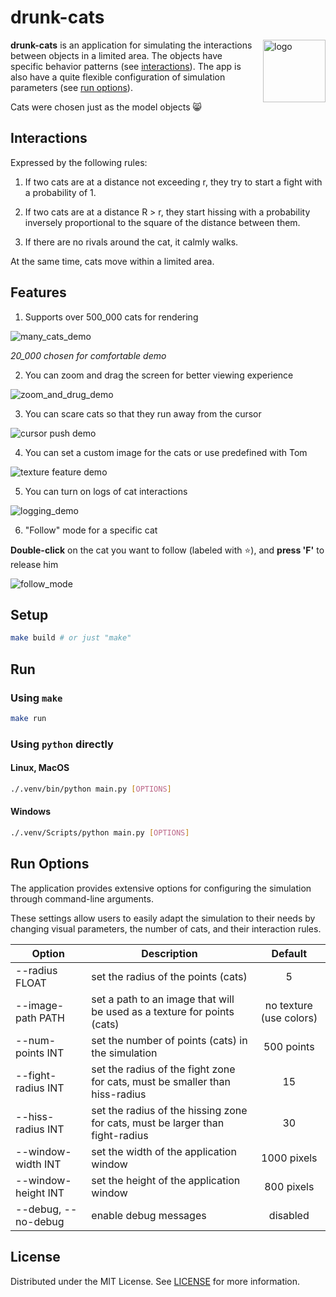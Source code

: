# drunk-cats

<img src=https://github.com/user-attachments/assets/a1649bd3-85f6-479a-86d0-83d4a1cd2cea alt="logo" width="100" align="right" style="margin-left: 16px; margin-bottom: 16px">

**drunk-cats** is an application for simulating the interactions between objects in a limited area.
The objects have specific behavior patterns (see [interactions](#interactions)).
The app is also have a quite flexible configuration of simulation parameters (see [run options](#run-options)).

Cats were chosen just as the model objects :smile_cat:

## Interactions

Expressed by the following rules:

1. If two cats are at a distance not exceeding r, they try to start a fight with a probability of 1.

2. If two cats are at a distance R > r, they start hissing with a probability inversely proportional to the square of
   the distance between them.

3. If there are no rivals around the cat, it calmly walks.

At the same time, cats move within a limited area.

## Features

1. Supports over 500_000 cats for rendering

![many_cats_demo](https://github.com/user-attachments/assets/3248153a-149c-4a5a-933b-c1b3c414fe72)

*20_000 chosen for comfortable demo*

2. You can zoom and drag the screen for better viewing experience

![zoom_and_drug_demo](https://github.com/user-attachments/assets/4333d5c0-2ce7-4a2a-a249-625ded57682c)

3. You can scare cats so that they run away from the cursor

![cursor push demo](https://github.com/user-attachments/assets/9c9c39b5-10de-4d48-b6bf-40ca74b83472)


4. You can set a custom image for the cats or use predefined with Tom

![texture feature demo](https://github.com/user-attachments/assets/98ae71fd-b501-4853-a240-45573482dd75)


5. You can turn on logs of cat interactions

![logging_demo](https://github.com/user-attachments/assets/7a690f41-5188-4f62-9e35-d3dbad194059)

6. "Follow" mode for a specific cat

**Double-click** on the cat you want to follow (labeled with :star:), and **press 'F'** to release him

![follow_mode](https://github.com/user-attachments/assets/862c2ace-6f3d-46cc-a13d-86ef3864a352)

## Setup

```bash
make build # or just "make"
```

## Run

### Using `make`

```bash
make run
```

### Using `python` directly

#### Linux, MacOS

```bash
./.venv/bin/python main.py [OPTIONS]
```

#### Windows

```bash
./.venv/Scripts/python main.py [OPTIONS]
```

## Run Options

The application provides extensive options for configuring the simulation through command-line arguments.

These settings allow users to easily adapt the simulation to their needs by changing visual parameters, the number of
cats, and their interaction rules.

| Option              | Description                                                                   |         Default         |
|---------------------|-------------------------------------------------------------------------------|:-----------------------:|
| --radius FLOAT      | set the radius of the points (cats)                                           |            5            |
| --image-path PATH   | set a path to an image that will be used as a texture for points (cats)       | no texture (use colors) |
| --num-points INT    | set the number of points (cats) in the simulation                             |       500 points        |
| --fight-radius INT  | set the radius of the fight zone for cats, must be smaller than hiss-radius   |           15            |
| --hiss-radius INT   | set the radius of the hissing zone for cats, must be larger than fight-radius |           30            |
| --window-width INT  | set the width of the application window                                       |       1000 pixels       |
| --window-height INT | set the height of the application window                                      |       800 pixels        |
| --debug, --no-debug | enable debug messages                                                         |        disabled         |

## License

Distributed under the MIT License.
See [LICENSE](https://github.com/AzimMuradov/drunk-cats/blob/master/LICENSE) for more information.
